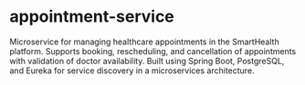 # appointment-service
Microservice for managing healthcare appointments in the SmartHealth platform. Supports booking, rescheduling, and cancellation of appointments with validation of doctor availability. Built using Spring Boot, PostgreSQL, and Eureka for service discovery in a microservices architecture.
